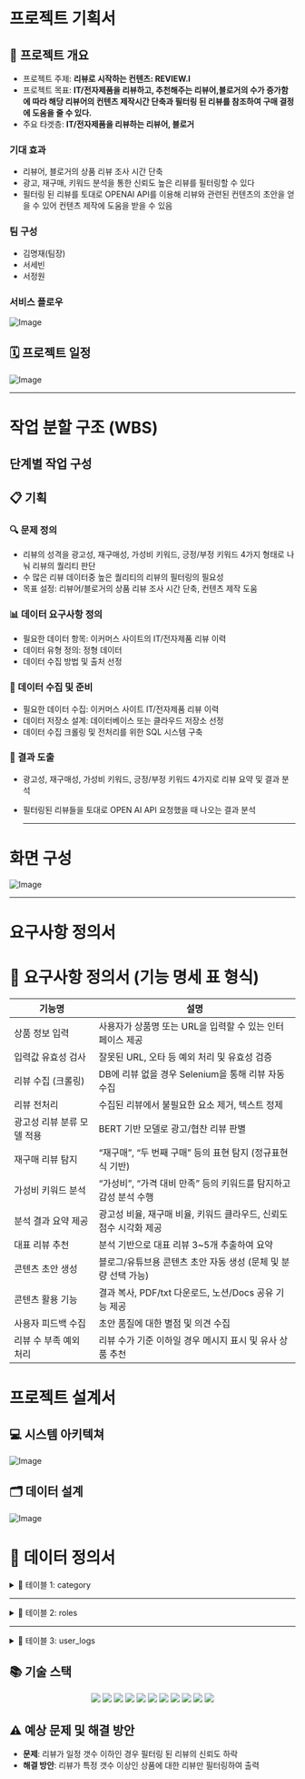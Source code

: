 # 프로젝트 기획서

## 📌 프로젝트 개요
- 프로젝트 주제: **리뷰로 시작하는 컨텐츠: REVIEW.I**
- 프로젝트 목표: **IT/전자제품을 리뷰하고, 추천해주는 리뷰어,블로거의 수가 증가함에 따라 해당 리뷰어의 컨텐츠 제작시간 단축과 필터링 된 리뷰를 참조하여 구매 결정에 도움을 줄 수 있다.**
- 주요 타겟층: **IT/전자제품을 리뷰하는 리뷰어, 블로거**

### 기대 효과
- 리뷰어, 블로거의 상품 리뷰 조사 시간 단축
- 광고, 재구매, 키워드 분석을 통한 신뢰도 높은 리뷰를 필터링할 수 있다
- 필터링 된 리뷰를 토대로 OPENAI API를 이용해 리뷰와 관련된 컨텐츠의 초안을 얻을 수 있어 컨텐츠 제작에 도움을 받을 수 있음

### 팀 구성
- 김명재(팀장)
- 서세빈
- 서정원

### 서비스 플로우
![Image](https://github.com/user-attachments/assets/10ae1b2b-4de2-4625-9f5c-574707318dc3)

## 🗓️ 프로젝트 일정
![Image](https://github.com/user-attachments/assets/7ad77921-0720-43cd-a4c5-06e3a916e9ed)

  ------------------------------

# 작업 분할 구조 (WBS)

## 단계별 작업 구성

## 📋 기획 
### 🔍 문제 정의
- 리뷰의 성격을 광고성, 재구매성, 가성비 키워드, 긍정/부정 키워드 4가지 형태로 나눠 리뷰의 퀄리티 판단
- 수 많은 리뷰 데이터중 높은 퀄리티의 리뷰의 필터링의 필요성
- 목표 설정: 리뷰어/블로거의 상품 리뷰 조사 시간 단축, 컨텐츠 제작 도움

### 📊 데이터 요구사항 정의 
- 필요한 데이터 항목: 이커머스 사이트의 IT/전자제품 리뷰 이력
- 데이터 유형 정의: 정형 데이터
- 데이터 수집 방법 및 출처 선정

### 💾 데이터 수집 및 준비
- 필요한 데이터 수집: 이커머스 사이트 IT/전자제품 리뷰 이력
- 데이터 저장소 설계: 데이터베이스 또는 클라우드 저장소 선정
- 데이터 수집 크롤링 및 전처리를 위한 SQL 시스템 구축

### 📑 결과 도출
- 광고성, 재구매성, 가성비 키워드, 긍정/부정 키워드 4가지로 리뷰 요약 및 결과 분석
- 필터링된 리뷰들을 토대로 OPEN AI API 요청했을 때 나오는 결과 분석

  ------------------------------

# 화면 구성
![Image](https://github.com/user-attachments/assets/15efdb4b-81e0-4726-ad98-b97c44baa7f1)

  ------------------------------

# 요구사항 정의서
# 📌 요구사항 정의서 (기능 명세 표 형식)

| 기능명                      | 설명                                                                 |
|---------------------------|----------------------------------------------------------------------|
| 상품 정보 입력             | 사용자가 상품명 또는 URL을 입력할 수 있는 인터페이스 제공              |
| 입력값 유효성 검사         | 잘못된 URL, 오타 등 예외 처리 및 유효성 검증                          |
| 리뷰 수집 (크롤링)         | DB에 리뷰 없을 경우 Selenium을 통해 리뷰 자동 수집                    |
| 리뷰 전처리                | 수집된 리뷰에서 불필요한 요소 제거, 텍스트 정제                       |
| 광고성 리뷰 분류 모델 적용 | BERT 기반 모델로 광고/협찬 리뷰 판별                                 |
| 재구매 리뷰 탐지           | “재구매”, “두 번째 구매” 등의 표현 탐지 (정규표현식 기반)              |
| 가성비 키워드 분석         | “가성비”, “가격 대비 만족” 등의 키워드를 탐지하고 감성 분석 수행       |
| 분석 결과 요약 제공        | 광고성 비율, 재구매 비율, 키워드 클라우드, 신뢰도 점수 시각화 제공      |
| 대표 리뷰 추천             | 분석 기반으로 대표 리뷰 3~5개 추출하여 요약                          |
| 콘텐츠 초안 생성           | 블로그/유튜브용 콘텐츠 초안 자동 생성 (문체 및 분량 선택 가능)         |
| 콘텐츠 활용 기능           | 결과 복사, PDF/txt 다운로드, 노션/Docs 공유 기능 제공                 |
| 사용자 피드백 수집         | 초안 품질에 대한 별점 및 의견 수집                                    |
| 리뷰 수 부족 예외 처리     | 리뷰 수가 기준 이하일 경우 메시지 표시 및 유사 상품 추천               |


# 프로젝트 설계서

## 💻 시스템 아키텍쳐
![Image](https://github.com/user-attachments/assets/f91c64df-895a-487a-aa61-f442dca7d3a6)

## 🗂️ 데이터 설계
![Image](https://github.com/user-attachments/assets/c8b5cf78-d7df-4fc3-bb66-015d0b6a8f76)

# 📘 데이터 정의서

<details>
<summary>📁 테이블 1: category</summary>

### 테이블 정보

| 항목        | 설명                          |
|-------------|-------------------------------|
| 테이블 명   | category                         |
| 설명        | 상품의 카테고리를 분류 테이블  |
| 작성자      | 김명재                         |
| 생성일자    | 2025-05-08                    |
| 비고        | -                             |

### 컬럼 정의

| 컬럼명     | 데이터 타입 | 길이 | PK | NN | FK | 기본값           | 설명           |
|------------|-------------|------|----|----|----|------------------|----------------|
| id         | INT         | -    | O  | O  | O   | AUTO_INCREMENT   | 카테고리 ID       |
| name   | VARCHAR     | 100   |    | O  |    |                  | 카테고리 명    |

</details>

---

<details>
<summary>📁 테이블 2: roles</summary>

### 테이블 정보

| 항목        | 설명                          |
|-------------|-------------------------------|
| 테이블 명   | roles                         |
| 설명        | 사용자 역할 정의 테이블       |
| 작성자      | 홍길동                         |
| 생성일자    | 2025-05-09                    |
| 비고        | -                             |

### 컬럼 정의

| 컬럼명   | 데이터 타입 | 길이 | PK | NN | FK | 기본값 | 설명            |
|----------|-------------|------|----|----|----|--------|-----------------|
| id       | INT         | -    | O  | O  |    |        | 역할 ID (PK)    |
| name     | VARCHAR     | 50   |    | O  |    |        | 역할 이름        |

</details>

---

<details>
<summary>📁 테이블 3: user_logs</summary>

### 테이블 정보

| 항목        | 설명                           |
|-------------|--------------------------------|
| 테이블 명   | user_logs                      |
| 설명        | 사용자 로그인 이력 테이블      |
| 작성자      | 홍길동                          |
| 생성일자    | 2025-05-09                     |
| 비고        | -                              |

### 컬럼 정의

| 컬럼명     | 데이터 타입 | 길이 | PK | NN | FK | 기본값           | 설명             |
|------------|-------------|------|----|----|----|------------------|------------------|
| id         | INT         | -    | O  | O  |    | AUTO_INCREMENT   | 로그 고유 ID      |
| user_id    | INT         | -    |    | O  | O  |                  | 사용자 ID (FK)    |
| login_time | DATETIME    | -    |    | O  |    | CURRENT_TIMESTAMP| 로그인 시각       |

</details>

## 📚 기술 스택

<div align=center>
    <img src="https://img.shields.io/badge/python-3670A0?style=for-the-badge&logo=python&logoColor=ffdd54">
    <img src="https://img.shields.io/badge/mysql-4479A1.svg?style=for-the-badge&logo=mysql&logoColor=white">
    <img src="https://img.shields.io/badge/flask-%23000.svg?style=for-the-badge&logo=flask&logoColor=white">
    <img src="https://img.shields.io/badge/github-%23121011.svg?style=for-the-badge&logo=github&logoColor=white">
    <img src="https://img.shields.io/badge/openai-412991?style=for-the-badge&logo=openai&logoColor=black">
    <img src="https://img.shields.io/badge/Amazon%20EC2-FF9900?style=for-the-badge&logo=amazonec2&logoColor=black">
    <img src="https://img.shields.io/badge/Amazon%20S3-FF9900?style=for-the-badge&logo=amazons3&logoColor=white">
    <img src="https://img.shields.io/badge/Amazon%20RDS-527FFF?style=for-the-badge&logo=amazonrds&logoColor=black">
    <img src="https://img.shields.io/badge/nginx-%23009639.svg?style=for-the-badge&logo=nginx&logoColor=white">
    <img src="https://img.shields.io/badge/-selenium-%43B02A?style=for-the-badge&logo=selenium&logoColor=white">
    <img src="https://img.shields.io/badge/redis-%23DD0031.svg?style=for-the-badge&logo=redis&logoColor=white">
</div>

## ⚠️ 예상 문제 및 해결 방안
- **문제**: 리뷰가 일정 갯수 이하인 경우 필터링 된 리뷰의 신뢰도 하락
- **해결 방안**: 리뷰가 특정 갯수 이상인 상품에 대한 리뷰만 필터링하여 출력